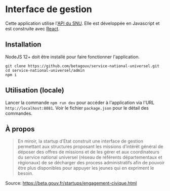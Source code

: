 # Interface de gestion

Cette application utilise l'[API du SNU](https://github.com/betagouv/service-national-universel/tree/master/api). Elle est développée en Javascript et est construite avec [React](https://reactjs.org/).

## Installation

NodeJS 12+ doit être installé pour faire fonctionner l'application.

```
git clone https://github.com/betagouv/service-national-universel.git
cd service-national-universel/admin
npm i
```

## Utilisation (locale)

Lancer la commande `npm run dev` pour accéder à l'application via l'URL `http://localhost:8081`. Voir le fichier `package.json` pour le détail des commandes.

## À propos

> En miroir, la startup d’Etat construit une interface de gestion permettant aux structures proposant les missions d’intérêt général de déposer des offres de missions et de les gérer et aux coordinateurs du service national universel (réseau de référents départementaux et régionaux) de se décharger des process administratifs afin de pouvoir être plus disponibles pour appuyer les jeunes qui en expriment le besoin.

Source: https://beta.gouv.fr/startups/engagement-civique.html
 